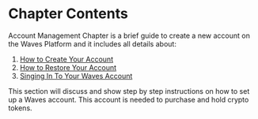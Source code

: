 # Chapter Contents

Account Management Chapter is a brief guide to create a new account on the Waves Platform and it includes all details about:

1. [How to Create Your Account](https://waves-platform.gitbooks.io/wavesdocs/content/waves-client/account-management/creating-an-account.html)
2. [How to Restore Your Account](https://waves-platform.gitbooks.io/wavesdocs/content/waves-client/account-management/restore-an-account.html) 
3. [Singing In To Your Waves Account](https://waves-platform.gitbooks.io/wavesdocs/content/waves-client/account-management/signing-in-to-your-account.html)

This section will discuss and show step by step instructions on how to set up a Waves account. This account is needed to purchase and hold crypto tokens. 

